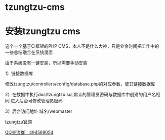 # tzungtzu-cms

# 安装tzungtzu cms
这个一个基于CI框架的PHP CMS，本人不是什么大神，只是业余时间把工作中的一些总结融合在系统里面


由于系统没有一键安装，所以需要手动安装

1）链接数据库

修改tzungtzu/controllers/config/database.php的对应参数，使其链接数据库

2）在数据中执行doc/tzungtzu.sql,默认的管理员密码与数据库中创建的用户名相同
进入后台可修改管理员密码

3）后台访问地址 域名/webmaster

[tzungtzu官网](www.tzungtzu.com "tzungtzu cms")

[QQ交流群：494589054](https://jq.qq.com/?_wv=1027&k=45MLLbS "QQ交流群：494589054")
